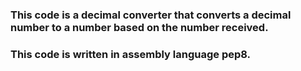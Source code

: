 ### This code is a decimal converter that converts a decimal number to a number based on the number received.

### This code is written in assembly language pep8.

